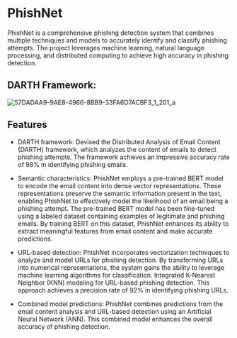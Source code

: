 # PhishNet

PhishNet is a comprehensive phishing detection system that combines multiple techniques and models to accurately identify and classify phishing attempts. The project leverages machine learning, natural language processing, and distributed computing to achieve high accuracy in phishing detection.

## DARTH Framework:
![57DADAA9-9AE8-4966-8BB9-33FA6D7ACBF3_1_201_a](https://github.com/jag-prabhakaran/PhishNet/assets/73809351/b8c1bea1-056d-4555-ac8a-e38974d403cb)



## Features

- DARTH framework: Devised the Distributed Analysis of Email Content (DARTH) framework, which analyzes the content of emails to detect phishing attempts. The framework achieves an impressive accuracy rate of 98% in identifying phishing emails.

- Semantic characteristics: PhishNet employs a pre-trained BERT model to encode the email content into dense vector representations. These representations preserve the semantic information present in the text, enabling PhishNet to effectively model the likelihood of an email being a phishing attempt. The pre-trained BERT model has been fine-tuned using a labeled dataset containing examples of legitimate and phishing emails. By training BERT on this dataset, PhishNet enhances its ability to extract meaningful features from email content and make accurate predictions.

- URL-based detection: PhishNet incorporates vectorization techniques to analyze and model URLs for phishing detection. By transforming URLs into numerical representations, the system gains the ability to leverage machine learning algorithms for classification. Integrated K-Nearest Neighbor (KNN) modeling for URL-based phishing detection. This approach achieves a precision rate of 92% in identifying phishing URLs.

- Combined model predictions: PhishNet combines predictions from the email content analysis and URL-based detection using an Artificial Neural Network (ANN). This combined model enhances the overall accuracy of phishing detection.
